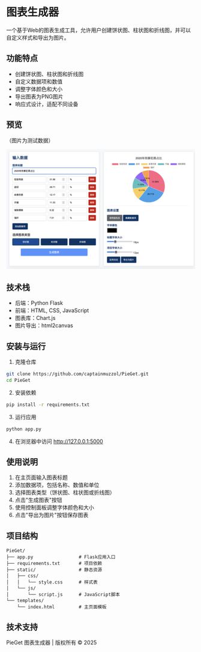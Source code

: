 # 图表生成器

一个基于Web的图表生成工具，允许用户创建饼状图、柱状图和折线图，并可以自定义样式和导出为图片。

## 功能特点

- 创建饼状图、柱状图和折线图
- 自定义数据项和数值
- 调整字体颜色和大小
- 导出图表为PNG图片
- 响应式设计，适配不同设备

## 预览

（图片为测试数据）

![预览图](./PieGet.png)

## 技术栈

- 后端：Python Flask
- 前端：HTML, CSS, JavaScript
- 图表库：Chart.js
- 图片导出：html2canvas

## 安装与运行

1. 克隆仓库

```bash
git clone https://github.com/captainmuzzol/PieGet.git
cd PieGet
```

2. 安装依赖

```bash
pip install -r requirements.txt
```

3. 运行应用

```bash
python app.py
```

4. 在浏览器中访问 http://127.0.0.1:5000

## 使用说明

1. 在主页面输入图表标题
2. 添加数据项，包括名称、数值和单位
3. 选择图表类型（饼状图、柱状图或折线图）
4. 点击"生成图表"按钮
5. 使用控制面板调整字体颜色和大小
6. 点击"导出为图片"按钮保存图表

## 项目结构

```
PieGet/
├── app.py                 # Flask应用入口
├── requirements.txt       # 项目依赖
├── static/                # 静态资源
│   ├── css/
│   │   └── style.css      # 样式表
│   └── js/
│       └── script.js      # JavaScript脚本
└── templates/
    └── index.html         # 主页面模板
```

## 技术支持

PieGet 图表生成器 | 版权所有 © 2025